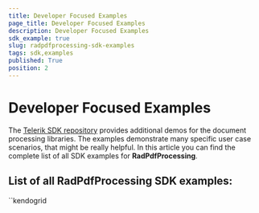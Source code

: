 ```yaml
---
title: Developer Focused Examples
page_title: Developer Focused Examples
description: Developer Focused Examples
sdk_example: true
slug: radpdfprocessing-sdk-examples
tags: sdk,examples
published: True
position: 2
---
```


# Developer Focused Examples

The [Telerik SDK repository](https://github.com/telerik/document-processing-sdk/tree/master/) provides additional demos for the document processing libraries. The examples demonstrate many specific user case scenarios, that might be really helpful. In this article you can find the complete list of all SDK examples for __RadPdfProcessing__.

## List of all RadPdfProcessing SDK examples:
``kendogrid